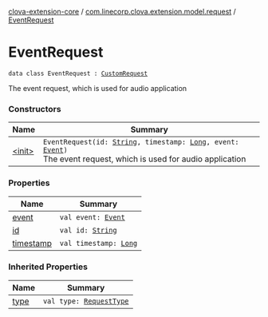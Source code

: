 [clova-extension-core](../../index.md) / [com.linecorp.clova.extension.model.request](../index.md) / [EventRequest](./index.md)

# EventRequest

`data class EventRequest : `[`CustomRequest`](../-custom-request/index.md)

The event request, which is used for audio application

### Constructors

| Name | Summary |
|---|---|
| [&lt;init&gt;](-init-.md) | `EventRequest(id: `[`String`](https://kotlinlang.org/api/latest/jvm/stdlib/kotlin/-string/index.html)`, timestamp: `[`Long`](https://kotlinlang.org/api/latest/jvm/stdlib/kotlin/-long/index.html)`, event: `[`Event`](../../com.linecorp.clova.extension.model.request.event/-event/index.md)`)`<br>The event request, which is used for audio application |

### Properties

| Name | Summary |
|---|---|
| [event](event.md) | `val event: `[`Event`](../../com.linecorp.clova.extension.model.request.event/-event/index.md) |
| [id](id.md) | `val id: `[`String`](https://kotlinlang.org/api/latest/jvm/stdlib/kotlin/-string/index.html) |
| [timestamp](timestamp.md) | `val timestamp: `[`Long`](https://kotlinlang.org/api/latest/jvm/stdlib/kotlin/-long/index.html) |

### Inherited Properties

| Name | Summary |
|---|---|
| [type](../-custom-request/type.md) | `val type: `[`RequestType`](../-request-type/index.md) |
